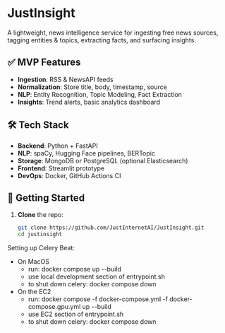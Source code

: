 # JustInsight

A lightweight, news intelligence service for ingesting free news sources, tagging entities & topics, extracting facts, and surfacing insights.

## ✅ MVP Features
- **Ingestion**: RSS & NewsAPI feeds
- **Normalization**: Store title, body, timestamp, source
- **NLP**: Entity Recognition, Topic Modeling, Fact Extraction
- **Insights**: Trend alerts, basic analytics dashboard

## 🛠️ Tech Stack
- **Backend**: Python + FastAPI
- **NLP**: spaCy, Hugging Face pipelines, BERTopic
- **Storage**: MongoDB or PostgreSQL (optional Elasticsearch)
- **Frontend**: Streamlit prototype
- **DevOps**: Docker, GitHub Actions CI

## 🚀 Getting Started
1. **Clone** the repo:
   ```bash
   git clone https://github.com/JustInternetAI/JustInsight.git
   cd justinsight


Setting up Celery Beat:
- On MacOS
   - run: docker compose up --build
   - use local development section of entrypoint.sh
   - to shut down celery: docker compose down
- On the EC2
   - run: docker compose -f docker-compose.yml -f docker-compose.gpu.yml up --build
   - use EC2 section of entrypoint.sh
   - to shut down celery: docker compose down